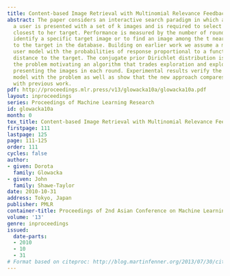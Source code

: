 ```yaml
---
title: Content-based Image Retrieval with Multinomial Relevance Feedback
abstract: The paper considers an interactive search paradigm in which at each round
  a user is presented with a set of k images and is required to select one that is
  closest to her target. Performance is measured by the number of rounds needed to
  identify a specific target image or to find an image among the t nearest neighbours
  to the target in the database. Building on earlier work we assume a multinomial
  user model with the probabilities of response proportional to a function of the
  distance to the target. The conjugate prior Dirichlet distribution is used to model
  the problem motivating an algorithm that trades exploration and exploitation in
  presenting the images in each round. Experimental results verify the fit of the
  model with the problem as well as show that the new approach compares favourably
  with previous work.
pdf: http://proceedings.mlr.press/v13/glowacka10a/glowacka10a.pdf
layout: inproceedings
series: Proceedings of Machine Learning Research
id: glowacka10a
month: 0
tex_title: Content-based Image Retrieval with Multinomial Relevance Feedback
firstpage: 111
lastpage: 125
page: 111-125
order: 111
cycles: false
author:
- given: Dorota
  family: Glowacka
- given: John
  family: Shawe-Taylor
date: 2010-10-31
address: Tokyo, Japan
publisher: PMLR
container-title: Proceedings of 2nd Asian Conference on Machine Learning
volume: '13'
genre: inproceedings
issued:
  date-parts:
  - 2010
  - 10
  - 31
# Format based on citeproc: http://blog.martinfenner.org/2013/07/30/citeproc-yaml-for-bibliographies/
---
```

